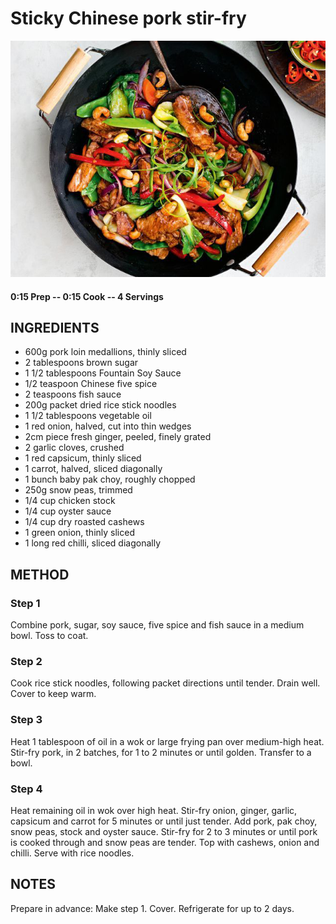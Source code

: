 # Sticky Chinese pork stir-fry
![](https://raw.githubusercontent.com/fuzzwah/recipes/master/pics/Sticky_Chinese_pork_stir-fry.jpg)
#### 0:15 Prep -- 0:15 Cook -- 4 Servings
## INGREDIENTS
* 600g pork loin medallions, thinly sliced
* 2 tablespoons brown sugar
* 1 1/2 tablespoons Fountain Soy Sauce
* 1/2 teaspoon Chinese five spice
* 2 teaspoons fish sauce
* 200g packet dried rice stick noodles
* 1 1/2 tablespoons vegetable oil
* 1 red onion, halved, cut into thin wedges
* 2cm piece fresh ginger, peeled, finely grated
* 2 garlic cloves, crushed
* 1 red capsicum, thinly sliced
* 1 carrot, halved, sliced diagonally
* 1 bunch baby pak choy, roughly chopped
* 250g snow peas, trimmed
* 1/4 cup chicken stock
* 1/4 cup oyster sauce
* 1/4 cup dry roasted cashews
* 1 green onion, thinly sliced
* 1 long red chilli, sliced diagonally
## METHOD
### Step 1
Combine pork, sugar, soy sauce, five spice and fish sauce in a medium bowl. Toss to coat.
### Step 2
Cook rice stick noodles, following packet directions until tender. Drain well. Cover to keep warm.
### Step 3
Heat 1 tablespoon of oil in a wok or large frying pan over medium-high heat. Stir-fry pork, in 2 batches, for 1 to 2 minutes or until golden. Transfer to a bowl.
### Step 4
Heat remaining oil in wok over high heat. Stir-fry onion, ginger, garlic, capsicum and carrot for 5 minutes or until just tender. Add pork, pak choy, snow peas, stock and oyster sauce. Stir-fry for 2 to 3 minutes or until pork is cooked through and snow peas are tender. Top with cashews, onion and chilli. Serve with rice noodles.
## NOTES
Prepare in advance: Make step 1. Cover. Refrigerate for up to 2 days.
